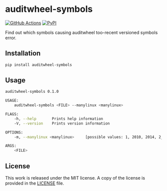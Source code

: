 # auditwheel-symbols

[![GitHub Actions](https://github.com/messense/auditwheel-symbols/workflows/CI/badge.svg)](https://github.com/messense/auditwheel-symbols/actions?query=workflow%3ACI)
[![PyPI](https://img.shields.io/pypi/v/auditwheel-symbols.svg)](https://pypi.org/project/auditwheel-symbols)

Find out which symbols causing auditwheel too-recent versioned symbols error.

## Installation

```bash
pip install auditwheel-symbols
```

## Usage

```bash
auditwheel-symbols 0.1.0

USAGE:
    auditwheel-symbols <FILE> --manylinux <manylinux>

FLAGS:
    -h, --help       Prints help information
    -V, --version    Prints version information

OPTIONS:
    -m, --manylinux <manylinux>     [possible values: 1, 2010, 2014, 2_24]

ARGS:
    <FILE>
```

## License

This work is released under the MIT license. A copy of the license is provided in the [LICENSE](../LICENSE) file.
